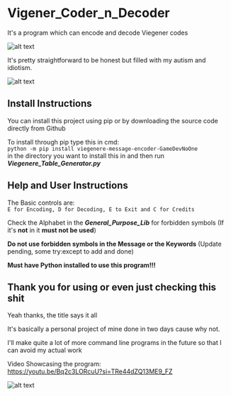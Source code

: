 # Vigener_Coder_n_Decoder
 It's a program which can encode and decode Viegener codes

![alt text](https://images-wixmp-ed30a86b8c4ca887773594c2.wixmp.com/f/61ed27ee-1b3a-4a38-b9a4-d2d72757fc83/d2lsxe8-f704f619-9c36-4832-9fd5-12176b43bd74.jpg/v1/fill/w_614,h_650,q_75,strp/chibi_miku_by_tonee89_d2lsxe8-fullview.jpg?token=eyJ0eXAiOiJKV1QiLCJhbGciOiJIUzI1NiJ9.eyJzdWIiOiJ1cm46YXBwOjdlMGQxODg5ODIyNjQzNzNhNWYwZDQxNWVhMGQyNmUwIiwiaXNzIjoidXJuOmFwcDo3ZTBkMTg4OTgyMjY0MzczYTVmMGQ0MTVlYTBkMjZlMCIsIm9iaiI6W1t7ImhlaWdodCI6Ijw9NjUwIiwicGF0aCI6IlwvZlwvNjFlZDI3ZWUtMWIzYS00YTM4LWI5YTQtZDJkNzI3NTdmYzgzXC9kMmxzeGU4LWY3MDRmNjE5LTljMzYtNDgzMi05ZmQ1LTEyMTc2YjQzYmQ3NC5qcGciLCJ3aWR0aCI6Ijw9NjE0In1dXSwiYXVkIjpbInVybjpzZXJ2aWNlOmltYWdlLm9wZXJhdGlvbnMiXX0.iFgscbAyY4zPPpgJTSv939myU68wwRaF9yyzX_U4QIQ "I'm a retard, damn")

It's pretty straightforward to be honest but filled with my autism and idiotism.

![alt text](https://images.fineartamerica.com/images/artworkimages/mediumlarge/3/smug-megumin-gun-konosuba-design-konosuba.jpg "Damn I might be")

## Install Instructions

You can install this project using pip or by downloading the source code directly from Github

To install through pip type this in cmd:\
`python -m pip install viegenere-message-encoder-GameDevNoOne`\
in the directory you want to install this in and then run\
***Viegenere_Table_Generator.py***

## Help and User Instructions

The Basic controls are:\
`E for Encoding, D for Decoding, E to Exit and C for Credits`

Check the Alphabet in the ***General_Purpose_Lib*** for forbidden symbols (If it's **not** in it **must not be used**)

**Do not use forbidden symbols in the Message or the Keywords** (Update pending, some try:except to add and done)

**Must have Python installed to use this program!!!**

## Thank you for using or even just checking this shit

Yeah thanks, the title says it all

It's basically a personal project of mine done in two days cause why not.

I'll make quite a lot of more command line programs in the future so that I can avoid my actual work 

Video Showcasing the program:\
https://youtu.be/Bq2c3LORcuU?si=TRe44dZQ13ME9_FZ 

![alt text](https://external-content.duckduckgo.com/iu/?u=https%3A%2F%2Ftse1.mm.bing.net%2Fth%3Fid%3DOIP.g6cQXHQaejH2PA9APuIsewHaEJ%26pid%3DApi&f=1&ipt=3573763e9d7c5aca590175af0949e696c3b255ddba8ca03cff1c07927b2dcf86&ipo=images "I'm stupid")